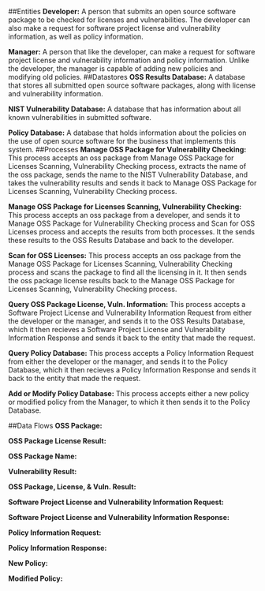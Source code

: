 ##Entities
**Developer:** A person that submits an open source software package to be checked for licenses and vulnerabilities. The developer can also make a request for software project license and vulnerability information, as well as policy information.

**Manager:** A person that like the developer, can make a request for software project license and vulnerability information and policy information. Unlike the developer, the manager is capable of adding new policies and modifying old policies. 
##Datastores
**OSS Results Database:** A database that stores all submitted open source software packages, along with license and vulnerability information.

**NIST Vulnerability Database:** A database that has information about all known vulnerabilities in submitted software. 

**Policy Database:** A database that holds information about the policies on the use of open source software for the business that implements this system.
##Processes
**Manage OSS Package for Vulnerability Checking:** This process accepts an oss package from Manage OSS Package for Licenses Scanning, Vulnerability Checking process, extracts the name of the oss package, sends the name to the NIST Vulnerability Database, and takes the vulnerability results and sends it back to Manage OSS Package for Licenses Scanning, Vulnerability Checking process.

**Manage OSS Package for Licenses Scanning, Vulnerability Checking:** This process accepts an oss package from a developer, and sends it to Manage OSS Package for Vulnerability Checking process and Scan for OSS Licenses process and accepts the results from both processes. It the sends these results to the OSS Results Database and back to the developer.

**Scan for OSS Licenses:** This process accepts an oss package from the Manage OSS Package for Licenses Scanning, Vulnerability Checking process and scans the package to find all the licensing in it. It then sends the oss package license results back to the Manage OSS Package for Licenses Scanning, Vulnerability Checking process.

**Query OSS Package License, Vuln. Information:** This process accepts a Software Project License and Vulnerability Information Request from either the developer or the manager, and sends it to the OSS Results Database, which it then recieves a Software Project License and Vulnerability Information Response and sends it back to the entity that made the request.

**Query Policy Database:** This process accepts a Policy Information Request from either the developer or the manager, and sends it to the Policy Database, which it then recieves a Policy Information Response and sends it back to the entity that made the request.

**Add or Modify Policy Database:** This process accepts either a new policy or modified policy from the Manager, to which it then sends it to the Policy Database.

##Data Flows
**OSS Package:**

**OSS Package License Result:**

**OSS Package Name:**

**Vulnerability Result:**

**OSS Package, License, & Vuln. Result:**

**Software Project License and Vulnerability Information Request:**

**Software Project License and Vulnerability Information Response:**

**Policy Information Request:**

**Policy Information Response:**

**New Policy:**

**Modified Policy:**
